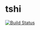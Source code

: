 # tshi
[![Build Status](https://travis-ci.com/pangxiaochen/tshi.svg?branch=main)](https://travis-ci.com/pangxiaochen/tshi)
